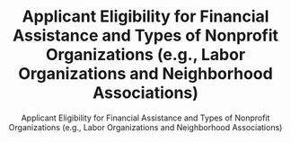 ---
layout: resources-landing
title: "Applicant Eligibility for Financial Assistance and Types of Nonprofit Organizations (e.g., Labor Organizations and Neighborhood Associations)"
subtitle: "Applicant Eligibility for Financial Assistance and Types of Nonprofit Organizations (e.g., Labor Organizations and Neighborhood Associations)"
doc-link: ../assets/files/ControllerAlertApplicantEligibilityForFinancialAssistanceAndTypesOfNonprofitOrganizations.pdf
filters: federal-financial-assistance controller-alert omb 2022
fiscal_year: 2022
---